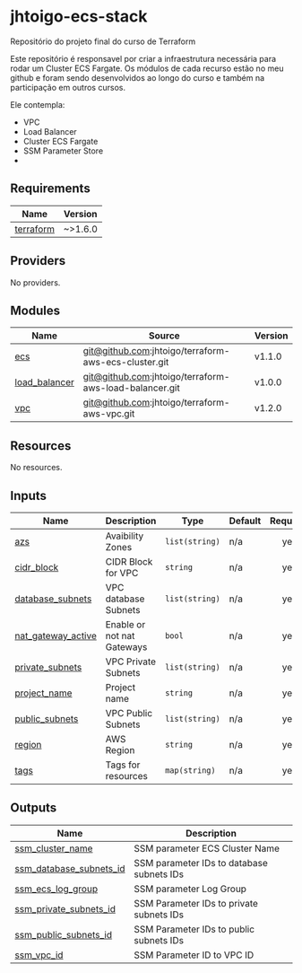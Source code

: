 # jhtoigo-ecs-stack
Repositório do projeto final do curso de Terraform

Este repositório é responsavel por criar a infraestrutura necessária para rodar um Cluster ECS Fargate.
Os módulos de cada recurso estão no meu github e foram sendo desenvolvidos ao longo do curso e também na participação em outros cursos.

Ele contempla:

* VPC
* Load Balancer
* Cluster ECS Fargate
* SSM Parameter Store
* 
<!-- BEGIN_TF_DOCS -->
## Requirements

| Name | Version |
|------|---------|
| <a name="requirement_terraform"></a> [terraform](#requirement\_terraform) | ~>1.6.0 |

## Providers

No providers.

## Modules

| Name | Source | Version |
|------|--------|---------|
| <a name="module_ecs"></a> [ecs](#module\_ecs) | git@github.com:jhtoigo/terraform-aws-ecs-cluster.git | v1.1.0 |
| <a name="module_load_balancer"></a> [load\_balancer](#module\_load\_balancer) | git@github.com:jhtoigo/terraform-aws-load-balancer.git | v1.0.0 |
| <a name="module_vpc"></a> [vpc](#module\_vpc) | git@github.com:jhtoigo/terraform-aws-vpc.git | v1.2.0 |

## Resources

No resources.

## Inputs

| Name | Description | Type | Default | Required |
|------|-------------|------|---------|:--------:|
| <a name="input_azs"></a> [azs](#input\_azs) | Avaibility Zones | `list(string)` | n/a | yes |
| <a name="input_cidr_block"></a> [cidr\_block](#input\_cidr\_block) | CIDR Block for VPC | `string` | n/a | yes |
| <a name="input_database_subnets"></a> [database\_subnets](#input\_database\_subnets) | VPC database Subnets | `list(string)` | n/a | yes |
| <a name="input_nat_gateway_active"></a> [nat\_gateway\_active](#input\_nat\_gateway\_active) | Enable or not nat Gateways | `bool` | n/a | yes |
| <a name="input_private_subnets"></a> [private\_subnets](#input\_private\_subnets) | VPC Private Subnets | `list(string)` | n/a | yes |
| <a name="input_project_name"></a> [project\_name](#input\_project\_name) | Project name | `string` | n/a | yes |
| <a name="input_public_subnets"></a> [public\_subnets](#input\_public\_subnets) | VPC Public Subnets | `list(string)` | n/a | yes |
| <a name="input_region"></a> [region](#input\_region) | AWS Region | `string` | n/a | yes |
| <a name="input_tags"></a> [tags](#input\_tags) | Tags for resources | `map(string)` | n/a | yes |

## Outputs

| Name | Description |
|------|-------------|
| <a name="output_ssm_cluster_name"></a> [ssm\_cluster\_name](#output\_ssm\_cluster\_name) | SSM parameter ECS Cluster Name |
| <a name="output_ssm_database_subnets_id"></a> [ssm\_database\_subnets\_id](#output\_ssm\_database\_subnets\_id) | SSM parameter IDs to database subnets IDs |
| <a name="output_ssm_ecs_log_group"></a> [ssm\_ecs\_log\_group](#output\_ssm\_ecs\_log\_group) | SSM parameter Log Group |
| <a name="output_ssm_private_subnets_id"></a> [ssm\_private\_subnets\_id](#output\_ssm\_private\_subnets\_id) | SSM Parameter IDs to private subnets IDs |
| <a name="output_ssm_public_subnets_id"></a> [ssm\_public\_subnets\_id](#output\_ssm\_public\_subnets\_id) | SSM Parameter IDs to public subnets IDs |
| <a name="output_ssm_vpc_id"></a> [ssm\_vpc\_id](#output\_ssm\_vpc\_id) | SSM Parameter ID to VPC ID |
<!-- END_TF_DOCS -->